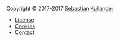 Copyright &copy; 2017-2017 [Sebastian Kullander](kvakod@gmail.com)

* [License](license)
* [Cookies](cookies)
* [Contact](contact)
